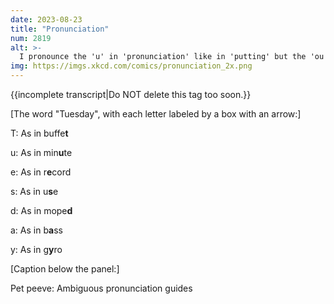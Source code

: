 ```yaml
---
date: 2023-08-23
title: "Pronunciation"
num: 2819
alt: >-
  I pronounce the 'u' in 'pronunciation' like in 'putting' but the 'ou' in 'pronounce' like in 'wound'.
img: https://imgs.xkcd.com/comics/pronunciation_2x.png
---
```

{{incomplete transcript|Do NOT delete this tag too soon.}}

[The word "Tuesday", with each letter labeled by a box with an arrow:]

T: As in buffe**t**

u: As in min**u**te

e: As in r**e**cord

s: As in u**s**e

d: As in mope**d**

a: As in b**a**ss

y: As in g**y**ro

[Caption below the panel:]

Pet peeve: Ambiguous pronunciation guides